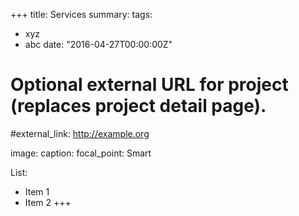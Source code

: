+++
title: Services
summary: 
tags:
- xyz
- abc
date: "2016-04-27T00:00:00Z"

# Optional external URL for project (replaces project detail page).
#external_link: http://example.org

image:
  caption: 
  focal_point: Smart

List:
- Item 1
- Item 2
+++ 
